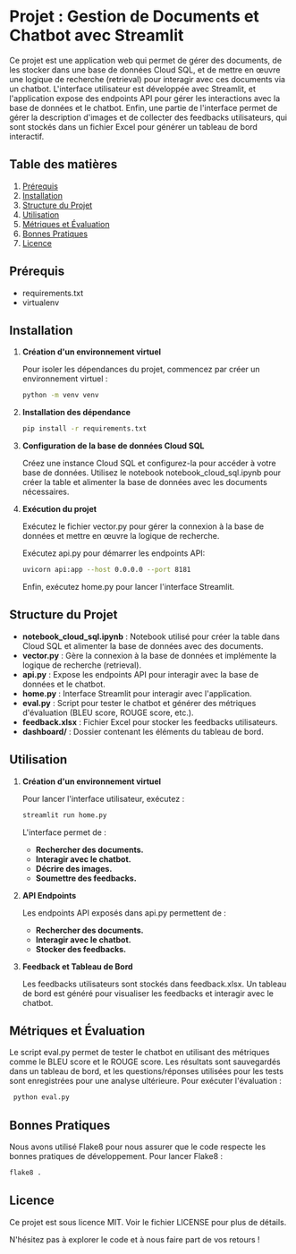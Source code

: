 # Projet : Gestion de Documents et Chatbot avec Streamlit

Ce projet est une application web qui permet de gérer des documents, de les stocker dans une base de données Cloud SQL, et de mettre en œuvre une logique de recherche (retrieval) pour interagir avec ces documents via un chatbot. L'interface utilisateur est développée avec Streamlit, et l'application expose des endpoints API pour gérer les interactions avec la base de données et le chatbot. Enfin, une partie de l'interface permet de gérer la description d'images et de collecter des feedbacks utilisateurs, qui sont stockés dans un fichier Excel pour générer un tableau de bord interactif.

## Table des matières

1. [Prérequis](#prérequis)
2. [Installation](#installation)
3. [Structure du Projet](#structure-du-projet)
4. [Utilisation](#utilisation)
5. [Métriques et Évaluation](#métriques-et-évaluation)
6. [Bonnes Pratiques](#bonnes-pratiques)
7. [Licence](#licence)

## Prérequis

- requirements.txt
- virtualenv 
 
## Installation

1. **Création d'un environnement virtuel**

   Pour isoler les dépendances du projet, commencez par créer un environnement virtuel :

   ```bash
   python -m venv venv

2. **Installation des dépendance**
   ```bash
   pip install -r requirements.txt

3. **Configuration de la base de données Cloud SQL**

   Créez une instance Cloud SQL et configurez-la pour accéder à votre base de données.
   Utilisez le notebook notebook_cloud_sql.ipynb pour créer la table et alimenter la base de données avec les documents nécessaires.

5. **Exécution du projet** 

   Exécutez le fichier vector.py pour gérer la connexion à la base de données et mettre en œuvre la logique de recherche.

    Exécutez api.py pour démarrer les endpoints API:
   
    ```bash
    uvicorn api:app --host 0.0.0.0 --port 8181
    ```
    Enfin, exécutez home.py pour lancer l'interface Streamlit.

## Structure du Projet
   - __notebook_cloud_sql.ipynb__ : Notebook utilisé pour créer la table dans Cloud SQL et alimenter la base de données avec des documents.
   - __vector.py__ : Gère la connexion à la base de données et implémente la logique de recherche (retrieval).
   - __api.py__ : Expose les endpoints API pour interagir avec la base de données et le chatbot.
   - __home.py__ : Interface Streamlit pour interagir avec l'application.
   - __eval.py__ : Script pour tester le chatbot et générer des métriques d'évaluation (BLEU score, ROUGE score, etc.).
   - __feedback.xlsx__ : Fichier Excel pour stocker les feedbacks utilisateurs.
   - __dashboard/__ : Dossier contenant les éléments du tableau de bord.

## Utilisation

1. **Création d'un environnement virtuel**

   Pour lancer l'interface utilisateur, exécutez :
   
   ```bash
   streamlit run home.py
   ```
   L'interface permet de :
   - __Rechercher des documents.__ 
   - __Interagir avec le chatbot.__ 
   - __Décrire des images.__ 
   - __Soumettre des feedbacks.__


2. **API Endpoints**

   Les endpoints API exposés dans api.py permettent de :
   - __Rechercher des documents.__ 
   - __Interagir avec le chatbot.__ 
   - __Stocker des feedbacks.__ 
4. **Feedback et Tableau de Bord**

   Les feedbacks utilisateurs sont stockés dans feedback.xlsx.
   Un tableau de bord est généré pour visualiser les feedbacks et interagir avec le chatbot.

## Métriques et Évaluation

  Le script eval.py permet de tester le chatbot en utilisant des métriques comme le BLEU score et le ROUGE score. 
  Les résultats sont sauvegardés dans un tableau de bord, et les questions/réponses utilisées pour les tests sont enregistrées pour une analyse ultérieure.
  Pour exécuter l'évaluation :
  ```bash
   python eval.py
   ```
## Bonnes Pratiques

Nous avons utilisé Flake8 pour nous assurer que le code respecte les bonnes pratiques de développement. 
Pour lancer Flake8 :
```bash
flake8 .
```
## Licence

Ce projet est sous licence MIT. Voir le fichier LICENSE pour plus de détails.

N'hésitez pas à explorer le code et à nous faire part de vos retours !
